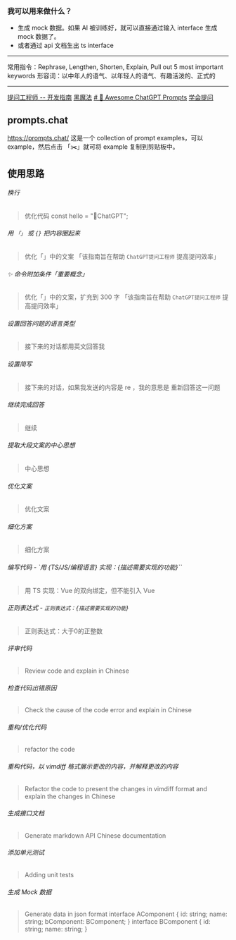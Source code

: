 
### 我可以用来做什么？

- 生成 mock 数据。如果 AI 被训练好，就可以直接通过输入 interface 生成 mock 数据了。
- 或者通过 api 文档生出 ts interface

---
常用指令：Rephrase, Lengthen, Shorten, Explain, Pull out 5 most important keywords
形容词：以中年人的语气、以年轻人的语气、有趣活泼的、正式的

---
[提问工程师 -- 开发指南](https://github.com/wuchangming/chatgpt-query-engineer-handbook)
[黑魔法](https://github.com/del-xiong/awesome-chatgpt)
[# 🧠 Awesome ChatGPT Prompts](https://github.com/f/awesome-chatgpt-prompts)
[学会提问](https://book.douban.com/subject/35513147/)

## prompts.chat 

https://prompts.chat/
这是一个 collection of prompt examples，可以 example，然后点击 「✂️」就可将 example 复制到剪贴板中。

## 使用思路

###### 换行

>优化代码
>const hello = "🤖️ChatGPT";

###### 用 `「」` 或 `{}` 把内容圈起来

> 优化「」中的文案
>「该指南旨在帮助 `ChatGPT提问工程师` 提高提问效率」

###### ✨ 命令附加条件「重要概念」

>优化「」中的文案，扩充到 300 字
 「该指南旨在帮助 `ChatGPT提问工程师` 提高提问效率」

###### 设置回答问题的语言类型

>接下来的对话都用英文回答我

###### 设置简写

>接下来的对话，如果我发送的内容是 re ，我的意思是 重新回答这一问题

###### 继续完成回答

>继续

###### 提取大段文案的中心思想

>中心思想

###### 优化文案

>优化文案

###### 细化方案

>细化方案

###### 编写代码 - `用 {TS/JS/编程语言} 实现：{描述需要实现的功能}``

> 用 TS 实现：Vue 的双向绑定，但不能引入 Vue

###### 正则表达式 - `正则表达式：{描述需要实现的功能}`

>正则表达式：大于0的正整数

###### 评审代码

> Review code and explain in Chinese

###### 检查代码出错原因

> Check the cause of the code error and explain in Chinese

###### 重构/优化代码

> refactor the code

###### 重构代码，以 vimdiff 格式展示更改的内容，并解释更改的内容

> Refactor the code to present the changes in vimdiff format and explain the changes in Chinese

###### 生成接口文档

>Generate markdown API Chinese documentation

###### 添加单元测试

>Adding unit tests

###### 生成 Mock 数据

>Generate data in json format
	interface AComponent {
			id: string;
			name: string;
			bComponent: BComponent;
	}
	interface BComponent {
			id: string;
			name: string;
	}
